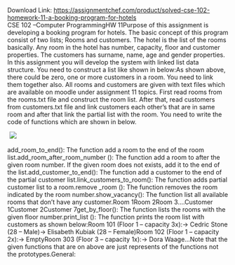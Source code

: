 Download Link: https://assignmentchef.com/product/solved-cse-102-homework-11-a-booking-program-for-hotels
<br>
CSE 102 –Computer ProgrammingHW 11Purpose of this assignment is developing a booking program for hotels. The basic concept of this program consist of two lists; Rooms and customers. The hotel is the list of the rooms basically. Any room in the hotel has number, capacity, floor and customer properties. The customers has surname, name, age and gender properties. In this assignment you will develop the system with linked list data structure. You need to construct a list like shown in below:As shown above, there could be zero, one or more customers in a room. You need to link them together also. All rooms and customers are given with text files which are available on moodle under assignment 11 topics. First read rooms from the rooms.txt file and construct the room list. After that, read customers from customers.txt file and link customers each other’s that are in same room and after that link the partial list with the room. You need to write the code of functions which are shown in below.

<img decoding="async" data-recalc-dims="1" data-src="https://i0.wp.com/www.ankitcodinghub.com/wp-content/uploads/2020/04/848.png?w=980&amp;ssl=1" class="lazyload" src="data:image/gif;base64,R0lGODlhAQABAAAAACH5BAEKAAEALAAAAAABAAEAAAICTAEAOw==">

 <noscript>

  <img decoding="async" src="https://i0.wp.com/www.ankitcodinghub.com/wp-content/uploads/2020/04/848.png?w=980&amp;ssl=1" data-recalc-dims="1">

 </noscript>

add_room_to_end(): The function add a room to the end of the room list.add_room_after_room_number (): The function add a room to after the given room number. If the given room does not exists, add it to the end of the list.add_customer_to_end(): The function add a customer to the end of the partial customer list.link_customers_to_room(): The function adds partial customer list to a room.remove _room (): The function removes the room indicated by the room number.show_vacancy(): The function list all available rooms that don’t have any customer.Room 1Room 2Room 3….Customer 1Customer 2Customer 7get_by_floor(): The function lists the rooms with the given floor number.print_list (): The function prints the room list with customers as shown below:Room 101 (Floor 1 – capacity 3x):-&gt; Cedric Stone (28 – Male)-&gt; Elisabeth Kubiak (28 – Female)Room 102 (Floor 1 – capacity 2x):-&gt; EmptyRoom 303 (Floor 3 – capacity 1x):-&gt; Dora Waage…Note that the given functions that are on above are just represents of the functions not the prototypes.General: